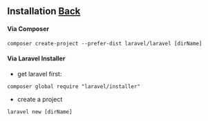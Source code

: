 ## Installation [Back](./../laravel.md)

#### Via Composer

`composer create-project --prefer-dist laravel/laravel [dirName]`

#### Via Laravel Installer

- get laravel first:

`composer global require "laravel/installer"`

- create a project

`laravel new [dirName]`

